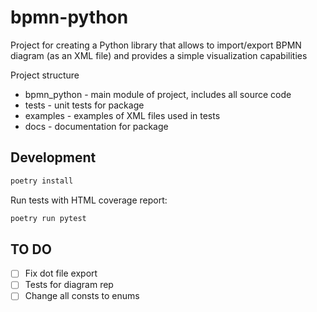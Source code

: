# bpmn-python
Project for creating a Python library that allows to import/export BPMN diagram (as an XML file) and provides a simple visualization capabilities

Project structure
* bpmn_python - main module of project, includes all source code
* tests - unit tests for package
* examples - examples of XML files used in tests
* docs - documentation for package


## Development
```bash
poetry install
```

Run tests with HTML coverage report:
```bash
poetry run pytest
```

## TO DO

- [ ] Fix dot file export
- [ ] Tests for diagram rep
- [ ] Change all consts to enums